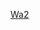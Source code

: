 <!DOCTYPE html>
<html>
<head>
<title> Welcome! </title>

<a href="http://dash4703.github.io/wa2.html" target="_blank">Wa2</a>

</html>

